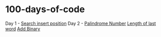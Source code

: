 # 100-days-of-code
Day 1 - [Search insert position](https://github.com/cupoglee/100-days-of-code/blob/main/Search-Insert-Position%20(Day%201))
Day 2 - [Palindrome Number](https://github.com/cupoglee/100-days-of-code/blob/main/Palindrome-Number%20(Day%202)) [Length of last word](https://github.com/cupoglee/100-days-of-code/blob/main/Length-of-the-last-word%20(Day%202)) [Add Binary](https://github.com/cupoglee/100-days-of-code/blob/main/Add-Binary%20(Day%202))
